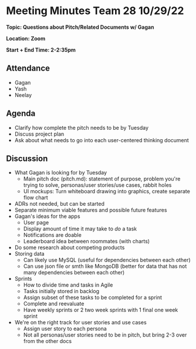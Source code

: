 # Meeting Minutes Team 28 10/29/22

**Topic: Questions about Pitch/Related Documents w/ Gagan**

**Location: Zoom**

**Start + End Time: 2-2:35pm**

## Attendance
- Gagan
- Yash
- Neelay

## Agenda

- Clarify how complete the pitch needs to be by Tuesday
- Discuss project plan
- Ask about what needs to go into each user-centered thinking document

## Discussion

- What Gagan is looking for by Tuesday
  - Main pitch doc (pitch.md): statement of purpose, problem you're trying to solve, personas/user stories/use cases, rabbit holes
  - UI mockups: Turn whiteboard drawing into graphics, create separate flow chart
- ADRs not needed, but can be started
- Separate minimum viable features and possible future features
- Gagan's ideas for the apps
  - User page
  - Display amount of time it may take to _do_ a task
  - Notifications are doable
  - Leaderboard idea between roommates (with charts)
- Do some research about competing products
- Storing data
  - Can likely use MySQL (useful for dependencies between each other)
  - Can use json file or smth like MongoDB (better for data that has not many dependencies between each other)
- Sprints
  - How to divide time and tasks in Agile
  - Tasks initially stored in backlog
  - Assign subset of these tasks to be completed for a sprint
  - Complete and reevaluate
  - Have weekly sprints or 2 two week sprints with 1 final one week sprint
- We're on the right track for user stories and use cases
  - Assign user story to each persona
  - Not all personas/user stories need to be in pitch, but bring 2-3 over from the other docs
